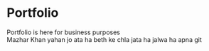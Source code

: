 # Portfolio
Portfolio is here for business purposes
<br>
Mazhar Khan
yahan jo ata ha beth ke chla jata ha jalwa ha apna
git